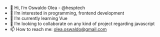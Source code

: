 - 👋 Hi, I’m Oswaldo Olea - @hesptech
- 👀 I’m interested in programming, frontend development
- 🌱 I’m currently learning Vue
- 💞️ I’m looking to collaborate on any kind of project regarding javascript
- 📫 How to reach me: olea.oswaldo@gmail.com

<!---
hesptech/hesptech is a ✨ special ✨ repository because its `README.md` (this file) appears on your GitHub profile.
You can click the Preview link to take a look at your changes.
--->
